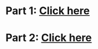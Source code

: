 # Part 1: [Click here](https://dizmay.github.io/html-css-registration-homework/part-1/)
# Part 2: [Click here](https://dizmay.github.io/html-css-registration-homework/part-2/)
